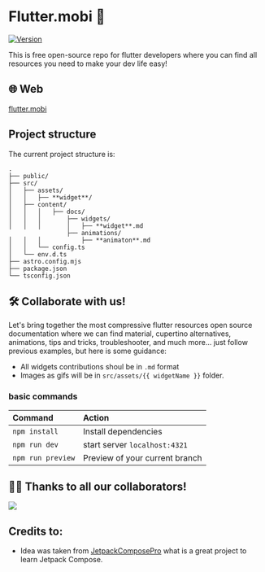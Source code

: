# Flutter.mobi 🚀
<a href="https://www.flutter.mobi/"><img alt="Version" src="https://badgen.net/static/Version/1.0.0/blue"/></a>

This is free open-source repo for flutter developers where you can find all resources you need to make your dev life easy!

## 🌐 Web

[flutter.mobi](https://www.flutter.mobi/ "flutter.mobi")

## Project structure

The current project structure is:

```
.
├── public/
├── src/
│   ├── assets/
│   │   ├── **widget**/
│   ├── content/
│   │   │   ├── docs/
│   │   │       ├── widgets/
│   │   │       │   ├── **widget**.md
                ├── animations/
│   │   │           ├── **animaton**.md
│   │   └── config.ts
│   └── env.d.ts
├── astro.config.mjs
├── package.json
└── tsconfig.json
```

## 🛠 Collaborate with us!

Let's bring together the most compressive flutter resources open source documentation where we can find material,
cupertino alternatives, animations, tips and tricks, troubleshooter, and much more...
just follow previous examples, but here is some guidance:
- All widgets contributions shoul be in `.md` format
- Images as gifs will be in `src/assets/{{ widgetName }}` folder.

### basic commands

| Command                   | Action                         |
| :------------------------ |:-------------------------------|
| `npm install`             | Install dependencies           |
| `npm run dev`             | start server `localhost:4321`  |
| `npm run preview`         | Preview of your current branch |

## 👨‍💻 Thanks to all our collaborators!

<a href="https://github.com/davthecodercom/Flutter-mobi/graphs/contributors">
  <img src="https://contrib.rocks/image?repo=davthecodercom/Flutter-mobi" />
</a>

## Credits to:
- Idea was taken from [JetpackComposePro](https://github.com/ArisGuimera/JetpackComposePro) what is a great project to learn Jetpack Compose.